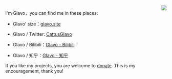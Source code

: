 
<img align="right" src="https://github-readme-stats.vercel.app/api?username=Glavo"/>

I'm Glavo，you can find me in these places:

* Glavo' size：[glavo.site](https://glavo.site)

* Glavo / Twitter: [CattusGlavo](https://twitter.com/CattusGlavo)
* Glavo / Bilibili：[Glavo - Bilibili](https://space.bilibili.com/20314891)
* Glavo / 知乎：[Glavo - 知乎](https://www.zhihu.com/people/glavo)

If you like my projects, you are welcome to [donate](https://donate.glavo.site/). This is my encouragement, thank you!
